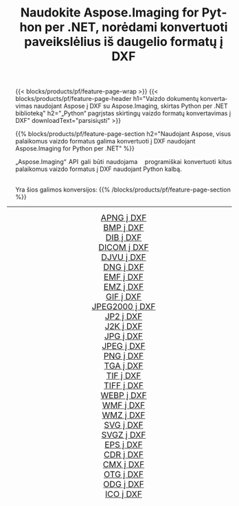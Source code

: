﻿---
title: Naudokite Aspose.Imaging for Python per .NET, norėdami konvertuoti paveikslėlius iš daugelio formatų į DXF 
weight: 3920
url: /lt/python-net/conversion/to/dxf 
lang: lt
langdirlevel: 2
locales: zh-hans,ja,it,ru,de,es,fr,nl,id,lt,pl,pt,vi,tr,ko,zh-hant,ar,hi,th,sv,cs,uk,he
description: Galite naudoti Aspose.Imaging for Python per .NET biblioteką, norėdami konvertuoti iš įvairių formatų į DXF
---

{{< blocks/products/pf/feature-page-wrap >}}
{{< blocks/products/pf/feature-page-header h1="Vaizdo dokumentų konvertavimas naudojant Aspose į DXF su Aspose.Imaging, skirtas Python per .NET biblioteką" h2="„Python“ pagrįstas skirtingų vaizdo formatų konvertavimas į DXF" downloadText="parsisiųsti" >}}


{{% blocks/products/pf/feature-page-section  h2="Naudojant Aspose, visus palaikomus vaizdo formatus galima konvertuoti į DXF naudojant Aspose.Imaging for Python per .NET" %}}
<p align=justify>„Aspose.Imaging“ API gali būti naudojama   programiškai konvertuoti kitus palaikomus vaizdo formatus į DXF naudojant Python kalbą.</p>
<br/>
Yra šios galimos konversijos:
{{% /blocks/products/pf/feature-page-section %}}
<div class="container-fluid productfamilypage bg-gray">
    <div class="convertypes bg-gray agp-content section">
        <div class="container">
		<hr style="margin-left:-20px;"/>
		<div class="row other-converters" style="gap: 10px;font-size: 19px;text-align:center;">
		    <div class='col-md-2 other-converter remove-lp remove-rp'><a href="/imaging/lt/python-net/conversion/apng-to-dxf" style="padding:15px;">APNG į DXF</a></div>
<div class='col-md-2 other-converter remove-lp remove-rp'><a href="/imaging/lt/python-net/conversion/bmp-to-dxf" style="padding:15px;">BMP į DXF</a></div>
<div class='col-md-2 other-converter remove-lp remove-rp'><a href="/imaging/lt/python-net/conversion/dib-to-dxf" style="padding:15px;">DIB į DXF</a></div>
<div class='col-md-2 other-converter remove-lp remove-rp'><a href="/imaging/lt/python-net/conversion/dicom-to-dxf" style="padding:15px;">DICOM į DXF</a></div>
<div class='col-md-2 other-converter remove-lp remove-rp'><a href="/imaging/lt/python-net/conversion/djvu-to-dxf" style="padding:15px;">DJVU į DXF</a></div>
<div class='col-md-2 other-converter remove-lp remove-rp'><a href="/imaging/lt/python-net/conversion/dng-to-dxf" style="padding:15px;">DNG į DXF</a></div>
<div class='col-md-2 other-converter remove-lp remove-rp'><a href="/imaging/lt/python-net/conversion/emf-to-dxf" style="padding:15px;">EMF į DXF</a></div>
<div class='col-md-2 other-converter remove-lp remove-rp'><a href="/imaging/lt/python-net/conversion/emz-to-dxf" style="padding:15px;">EMZ į DXF</a></div>
<div class='col-md-2 other-converter remove-lp remove-rp'><a href="/imaging/lt/python-net/conversion/gif-to-dxf" style="padding:15px;">GIF į DXF</a></div>
<div class='col-md-2 other-converter remove-lp remove-rp'><a href="/imaging/lt/python-net/conversion/jpeg2000-to-dxf" style="padding:15px;">JPEG2000 į DXF</a></div>
<div class='col-md-2 other-converter remove-lp remove-rp'><a href="/imaging/lt/python-net/conversion/jp2-to-dxf" style="padding:15px;">JP2 į DXF</a></div>
<div class='col-md-2 other-converter remove-lp remove-rp'><a href="/imaging/lt/python-net/conversion/j2k-to-dxf" style="padding:15px;">J2K į DXF</a></div>
<div class='col-md-2 other-converter remove-lp remove-rp'><a href="/imaging/lt/python-net/conversion/jpg-to-dxf" style="padding:15px;">JPG į DXF</a></div>
<div class='col-md-2 other-converter remove-lp remove-rp'><a href="/imaging/lt/python-net/conversion/jpeg-to-dxf" style="padding:15px;">JPEG į DXF</a></div>
<div class='col-md-2 other-converter remove-lp remove-rp'><a href="/imaging/lt/python-net/conversion/png-to-dxf" style="padding:15px;">PNG į DXF</a></div>
<div class='col-md-2 other-converter remove-lp remove-rp'><a href="/imaging/lt/python-net/conversion/tga-to-dxf" style="padding:15px;">TGA į DXF</a></div>
<div class='col-md-2 other-converter remove-lp remove-rp'><a href="/imaging/lt/python-net/conversion/tif-to-dxf" style="padding:15px;">TIF į DXF</a></div>
<div class='col-md-2 other-converter remove-lp remove-rp'><a href="/imaging/lt/python-net/conversion/tiff-to-dxf" style="padding:15px;">TIFF į DXF</a></div>
<div class='col-md-2 other-converter remove-lp remove-rp'><a href="/imaging/lt/python-net/conversion/webp-to-dxf" style="padding:15px;">WEBP į DXF</a></div>
<div class='col-md-2 other-converter remove-lp remove-rp'><a href="/imaging/lt/python-net/conversion/wmf-to-dxf" style="padding:15px;">WMF į DXF</a></div>
<div class='col-md-2 other-converter remove-lp remove-rp'><a href="/imaging/lt/python-net/conversion/wmz-to-dxf" style="padding:15px;">WMZ į DXF</a></div>
<div class='col-md-2 other-converter remove-lp remove-rp'><a href="/imaging/lt/python-net/conversion/svg-to-dxf" style="padding:15px;">SVG į DXF</a></div>
<div class='col-md-2 other-converter remove-lp remove-rp'><a href="/imaging/lt/python-net/conversion/svgz-to-dxf" style="padding:15px;">SVGZ į DXF</a></div>
<div class='col-md-2 other-converter remove-lp remove-rp'><a href="/imaging/lt/python-net/conversion/eps-to-dxf" style="padding:15px;">EPS į DXF</a></div>
<div class='col-md-2 other-converter remove-lp remove-rp'><a href="/imaging/lt/python-net/conversion/cdr-to-dxf" style="padding:15px;">CDR į DXF</a></div>
<div class='col-md-2 other-converter remove-lp remove-rp'><a href="/imaging/lt/python-net/conversion/cmx-to-dxf" style="padding:15px;">CMX į DXF</a></div>
<div class='col-md-2 other-converter remove-lp remove-rp'><a href="/imaging/lt/python-net/conversion/otg-to-dxf" style="padding:15px;">OTG į DXF</a></div>
<div class='col-md-2 other-converter remove-lp remove-rp'><a href="/imaging/lt/python-net/conversion/odg-to-dxf" style="padding:15px;">ODG į DXF</a></div>
<div class='col-md-2 other-converter remove-lp remove-rp'><a href="/imaging/lt/python-net/conversion/ico-to-dxf" style="padding:15px;">ICO į DXF</a></div>
                </div>
        </div>
    </div>
</div>
<br/>


